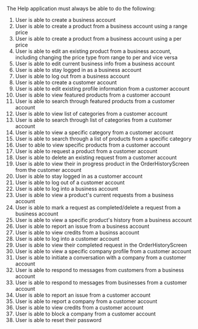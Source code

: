 The Help application must always be able to do the following:

1. User is able to create a business account
2. User is able to create a product from a business account using a range price
3. User is able to create a product from a business account using a per price
4. User is able to edit an existing product from a business account, including changing the price type from range to per and vice versa
5. User is able to edit current business info from a business account
6. User is able to stay logged in as a business account
7. User is able to log out from a business account
8. User is able to create a customer account
9. User is able to edit existing profile information from a customer account
10. User is able to view featured products from a customer account
11. User is able to search through featured products from a customer account
12. User is able to view list of categories from a customer account
13. User is able to search through list of categories from a customer account
14. User is able to view a specific category from a customer account
15. User is able to search through a list of products from a specific category
16. User to able to view specific products from a customer account
17. User is able to request a product from a customer account
18. User is able to delete an existing request from a customer account
19. User is able to view their in progress product in the OrderHistoryScreen from the customer account
20. User is able to stay logged in as a customer account
21. User is able to log out of a customer account
22. User is able to log into a business account
23. User is able to view a product's current requests from a business account
24. User is able to mark a request as completed/delete a request from a business account
25. User is able to view a specific product's history from a business account
26. User is able to report an issue from a business account
27. User is able to view credits from a businss account
28. User is able to log into a customer account
29. User is able to view their completed request in the OrderHistoryScreen
30. User is able to view a specific company profile from a customer account
31. User is able to initiate a conversation with a company from a customer account
32. User is able to respond to messages from customers from a business account
33. User is able to respond to messages from businesses from a customer account
34. User is able to report an issue from a customer account
35. User is able to report a company from a customer account
36. User is able to view credits from a customer account
37. User is able to block a company from a customer account
38. User is able to reset their password


